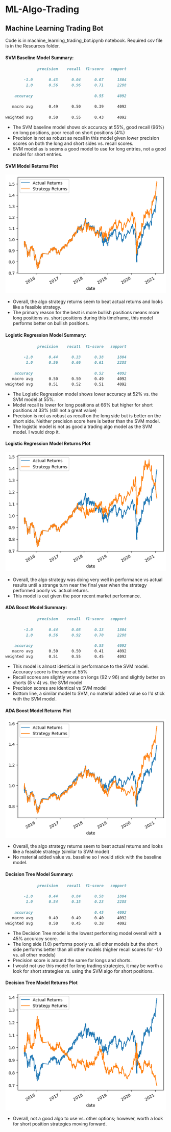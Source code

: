 # ML-Algo-Trading


## **Machine Learning Trading Bot**

Code is in machine_learning_trading_bot.ipynb notebook.  Required csv file is in the Resources folder.

#### **SVM Baseline Model Summary:** ####

```markdown
              precision    recall  f1-score   support

        -1.0       0.43      0.04      0.07      1804
         1.0       0.56      0.96      0.71      2288

    accuracy                           0.55      4092

   macro avg       0.49      0.50      0.39      4092

weighted avg       0.50      0.55      0.43      4092
```

* The SVM baseline model shows ok accuracy at 55%, good recall (96%) on long positions, poor recall on short positions (4%)
* Precision is not as robust as recall in this model given lower precision scores on both the long and short sides vs. recall scores.
* SVM model as is seems a good model to use for long entries, not a good model for short entries.

#### **SVM Model Returns Plot** ####

![spsfgr](plot_baseline.png)

* Overall, the algo strategy returns seem to beat actual returns and looks like a feasible strategy.  
* The primary reason for the beat is more bullish positions means more long positions vs. short positions during this timeframe, this model performs better on bullish positions.

#### **Logistic Regression Model Summary:** ####

```markdown
              precision    recall  f1-score   support

        -1.0       0.44      0.33      0.38      1804
         1.0       0.56      0.66      0.61      2288

    accuracy                           0.52      4092
   macro avg       0.50      0.50      0.49      4092
weighted avg       0.51      0.52      0.51      4092
```
* The Logistic Regression model shows lower accuracy at 52% vs. the SVM model at 55%. 
* Model recall is lower for long positions at 66% but higher for short positions at 33% (still not a great value)
* Precision is not as robust as recall on the long side but is better on the short side.  Neither precision score here is better than the SVM model. 
* The logistic model is not as good a trading algo model as the SVM model.  I would drop it.

#### **Logistic Regression Model Returns Plot** ####

![spsfgr](plot_lreg_model.png)

* Overall, the algo strategy was doing very well in performance vs actual results until a strange turn near the final year when the strategy performed poorly vs. actual returns.
* This model is out given the poor recent market performance.

#### **ADA Boost Model Summary:** ####

```markdown
              precision    recall  f1-score   support

        -1.0       0.44      0.08      0.13      1804
         1.0       0.56      0.92      0.70      2288

    accuracy                           0.55      4092
   macro avg       0.50      0.50      0.41      4092
weighted avg       0.51      0.55      0.45      4092
```
* This model is almost identical in performance to the SVM model.  Accuracy score is the same at 55%
* Recall scores are slightly worse on longs (92 v 96) and slightly better on shorts (8 v 4) vs. the SVM model
* Precision scores are identical vs SVM model
* Bottom line, a similar model to SVM, no material added value so I'd stick with the SVM model.

#### **ADA Boost Model Returns Plot** ####

![spsfgr](plot_ada_model.png)

* Overall, the algo strategy returns seem to beat actual returns and looks like a feasible strategy (similar to SVM model) 
* No material added value vs. baseline so I would stick with the baseline model.

#### **Decision Tree Model Summary:** ####

```markdown
              precision    recall  f1-score   support

        -1.0       0.44      0.84      0.58      1804
         1.0       0.54      0.15      0.23      2288

    accuracy                           0.45      4092
   macro avg       0.49      0.49      0.40      4092
weighted avg       0.50      0.45      0.38      4092
```

* The Decision Tree model is the lowest performing model overall with a 45% accuracy score.
* The long side (1.0) performs poorly vs. all other models but the short side performs better than all other models (higher recall scores for -1.0 vs. all other models)
* Precision score is around the same for longs and shorts.
* I would not use this model for long trading strategies, it may be worth a look for short strategies vs. using the SVM algo for short positions. 

#### **Decision Tree Model Returns Plot** ####

![spsfgr](plot_tree_model.png)

* Overall, not a good algo to use vs. other options; however, worth a look for short position strategies moving forward.